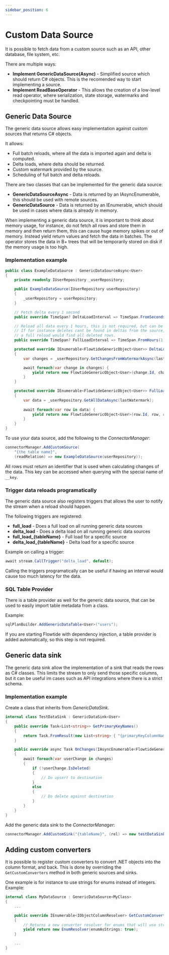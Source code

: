 ```yaml
---
sidebar_position: 6
---
```


# Custom Data Source

It is possible to fetch data from a custom source such as an API, other database, file system, etc.

There are multiple ways:

* **Implement GenericDataSource(Async)** - Simplified source which should return C# objects. This is the recomended way to start implementing a source.
* **Implement ReadBaseOperator** - This allows the creation of a low-level read operator, where serialization, state storage, watermarks and checkpointing must be handled.

## Generic Data Source

The generic data source allows easy implementation against custom sources that returns C# objects.

It allows:

* Full batch reloads, where all the data is imported again and delta is computed.
* Delta loads, where delta should be returned.
* Custom watermark provided by the source.
* Scheduling of full batch and delta reloads.

There are two classes that can be implemented for the generic data source:

* **GenericDataSourceAsync** - Data is returned by an IAsyncEnumerable, this should be used with remote sources.
* **GenericDataSource** - Data is returned by an IEnumerable, which should be used in cases where data is already in memory.

When implementing a generic data source, it is important to think about memory usage, for instance, do not
fetch all rows and store them in memory and then return them, this can cause huge memory spikes or out of memory.
Instead yield return values and fetch the data in batches. The operator stores the data in B+ trees that will be
temporarily stored on disk if the memory usage is too high.

### Implementation example

```csharp
public class ExampleDataSource : GenericDataSourceAsync<User>
{
    private readonly IUserRepository _userRepository;

    public ExampleDataSource(IUserRepository userRepository) 
    {
        _userRepository = userRepository;
    }

    // Fetch delta every 1 second
    public override TimeSpan? DeltaLoadInterval => TimeSpan.FromSeconds(1);

    // Reload all data every 1 hours, this is not required, but can be useful.
    // If for instance deletes cant be found in deltas from the source,
    // a full reload would find all deleted rows.
    public override TimeSpan? FullLoadInterval => TimeSpan.FromHours(1);

    protected override IEnumerable<FlowtideGenericObject<User>> DeltaLoadAsync(long lastWatermark)
    {
        var changes = _userRepository.GetChangesFromWatermarkAsync(lastWatermark);

        await foreach(var change in changes) {
            yield return new FlowtideGenericObject<User>(change.Id, change, change.Timestamp);
        }
    }

    protected override IEnumerable<FlowtideGenericObject<User>> FullLoadAsync()
    {
        var data = _userRepository.GetAllDataAsync(lastWatermark);
        
        await foreach(var row in data) {
            yield return new FlowtideGenericObject<User>(row.Id, row, row.Timestamp);
        }
    }
}
```

To use your data source, add the following to the *ConnectorManager*:

```csharp
connectorManager.AddCustomSource(
    "{the table name}", 
    (readRelation) => new ExampleDataSource(userRepository));
```

All rows must return an identifier that is used when calculating changes of the data. This key can be accessed when querying with the special name of `__key`.

### Trigger data reloads programatically

The generic data source also registers triggers that allows the user to notify the stream when a reload should happen.

The following triggers are registered:

* **full_load** - Does a full load on all running generic data sources
* **delta_load** - Does a delta load on all running generic data sources
* **full_load_\{tableName\}** - Full load for a specific source
* **delta_load_\{tableName\}** - Delta load for a specific source

Example on calling a trigger:

```csharp
await stream.CallTrigger("delta_load", default);
```

Calling the triggers programatically can be useful if having an interval would cause too much latency for the data.

### SQL Table Provider

There is a table provider as well for the generic data source, that can be used to easily import table metadata from a class.

Example:

```csharp
sqlPlanBuilder.AddGenericDataTable<User>("users");
```

If you are starting Flowtide with dependency injection, a table provider is added automatically, so this step is not required.

## Generic data sink

The generic data sink allow the implementation of a sink that reads the rows as C# classes.
This limits the stream to only send those specific columns, but it can be useful im cases such as API integrations where there is a strict schema.

### Implementation example

Create a class that inherits from *GenericDataSink*.

```csharp
internal class TestDataSink : GenericDataSink<User>
{
    public override Task<List<string>> GetPrimaryKeyNames()
    {
        return Task.FromResult(new List<string> { "{primaryKeyColumnName}" });
    }

    public override async Task OnChanges(IAsyncEnumerable<FlowtideGenericWriteObject<User>> changes, Watermark watermark, bool isInitialData, CancellationToken cancellationToken)
    {
        await foreach(var userChange in changes)
        {
            if (!userChange.IsDeleted)
            {
                // Do upsert to destination
            }
            else
            {
                // Do delete against destination
            }
        }
    }
}
```

Add the generic data sink to the *ConnectorManager*:

```csharp
connectorManager.AddCustomSink("{tableName}", (rel) => new testDataSink());
```

## Adding custom converters

It is possible to register custom converters to convert .NET objects into the column format, and back. This is done by overriding the `GetCustomConverters` method in both
generic sources and sinks.

One example is for instance to use strings for enums instead of integers. Example:

```csharp
internal class MyDataSource : GenericDataSource<MyClass>
{
    ...

    public override IEnumerable<IObjectColumnResolver> GetCustomConverters()
    {
        // Returns a new converter resolver for enums that will use strings instead of integers
        yield return new EnumResolver(enumAsStrings: true);
    }

    ...
}
```